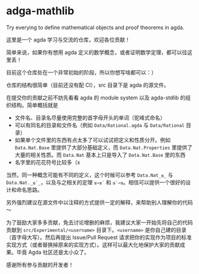 # adga-mathlib

Try everying to define mathematical objects and proof theorems in agda.

这里是一个 agda 学习与交流的仓库，欢迎各位贡献！

简单来说，如果你有想用 agda 定义的数学概念，或者证明数学定理，都可以往这里丢！

目前这个仓库处在一个非常初始的阶段，所以你想写啥都可以：）

仓库的结构很简单（目前还没有配 CI），src 目录下是 agda 的源文件。

在提交你的贡献之前不妨先看看 agda 的 module system 以及 agda-stdlib 的组织结构。简单概括就是

- 文件名、目录名尽量使用完整的首字母开头的单词（驼峰式命名）
- 可以有同名的目录和文件名（例如 `Data/Rational.agda` 与 `Data/Rational` 目录）
- 如果单个文件里的东西有点太多了可以试试把定义和性质分开。例如 `Data.Nat.Base` 里提供了大部分基础定义，而 `Data.Nat.Properties` 里提供了大量的相关性质。而 `Data.Nat` 基本上只是导入了 `Data.Nat.Base` 里的东西
- 名字里的花花符号比较多（x

当然，同一种概念可能有不同的定义，这个时候可以参考 `Data.Nat_≤_` 与 `Data.Nat._≤′_`，以及与之相关的定理 `≤⇒≤′` 和 `≤′⇒≤`。相信可以提供一个很好的设计和命名思路。

另外强烈建议在源文件中以注释的方式提供一定的解释，来帮助别人理解你的代码～

为了鼓励大家多多贡献，免去讨论增删的麻烦，我建议大家一开始先将自己的代码贡献到 `src/Experimental/<username>` 目录下。`<username>` 是你自己建的目录（首字母大写）。然后再提出 Issue/Pull Request 请求把你的实现作为项目的标准实现方式（或者替换掉原来的实现方式）。这样可以最大化地保护大家的贡献成果。毕竟 Agda 社区还是太小众了。

感谢所有参与贡献的开发者！
